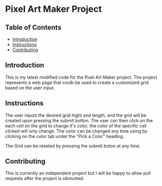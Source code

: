 # Pixel Art Maker Project

## Table of Contents
* [Introduction](#introduction) 
* [Instructions](#instructions)
* [Contributing](#contributing)

## Introduction
This is my latest modified code for the Pixel Art Maker project. The project represents a web page that coulb be used to create a customized grid based on the user input. 
## Instructions

The user inputs the desired grid hight and length, and the grid will be created upon pressing the submit botton. The user can then click on the each cell on the grid to change it's color, the color of the specific cell clicked will only change. The color can be changed any time using by clicking on the color tab under the "Pick a Color" heading. 

The Grid can be reseted by pressing the submit boton at any time.

## Contributing

This is currently an independent project but I will be happy to allow pull requests after the project is sibmutted.
